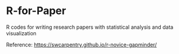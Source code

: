 # R-for-Paper
R codes for writing research papers with statistical analysis and data visualization

Reference:
https://swcarpentry.github.io/r-novice-gapminder/
